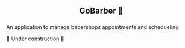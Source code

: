 ## <div align="center">GoBarber 💈</div>

###

An application to manage babershops appointments and schedueling 

:construction: Under construction :construction:
